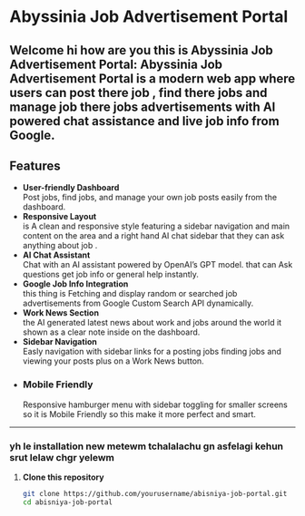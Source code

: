 # Abyssinia Job Advertisement Portal
Welcome hi how are you this is Abyssinia Job Advertisement Portal: Abyssinia Job Advertisement Portal is a modern web app where users can post there job , find there jobs and manage job there jobs advertisements with AI powered chat assistance and live job info from Google.
-----------------------------------------------------------------------------------------------------------------------------------
## Features 
- **User-friendly Dashboard**  
  Post jobs, find jobs, and manage your own job posts easily from the dashboard.
- **Responsive Layout**  
  is A clean and responsive style featuring a sidebar navigation and main content on the area and a right hand AI chat sidebar that they can ask anything about job .
- **AI Chat Assistant**  
  Chat with an AI assistant powered by OpenAI’s GPT model. that can Ask questions get job info or general help instantly.
- **Google Job Info Integration**  
 this thing is Fetching and display random or searched job advertisements from Google Custom Search API dynamically.
- **Work News Section**  
  the AI generated latest news about work and jobs around the world it shown as a clear note inside on the dashboard.
- **Sidebar Navigation**  
  Easly navigation with sidebar links for a posting jobs finding jobs and viewing your posts plus on a Work News button.
- ### Mobile Friendly 
  Responsive hamburger menu with sidebar toggling for smaller screens so it is Mobile Friendly so this make it more perfect and smart.
----------------------------------------------------------------------------------------------------------------------------------
### yh le installation new metewm tchalalachu gn asfelagi kehun srut lelaw chgr yelewm 
1. **Clone this repository**  
   ```bash wym cmd lay powershell laym ychalal
   git clone https://github.com/yourusername/abisniya-job-portal.git
   cd abisniya-job-portal
